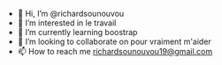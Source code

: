 - 👋 Hi, I’m @richardsounouvou
- 👀 I’m interested in le travail 
- 🌱 I’m currently learning boostrap 
- 💞️ I’m looking to collaborate on pour vraiment m'aider 
- 📫 How to reach me richardsounouvou19@gmail.com

<!---
richardsounouvouyii/richardsounouvouyii is a ✨ special ✨ repository because its `README.md` (this file) appears on your GitHub profile.
You can click the Preview link to take a look at your changes.
--->
